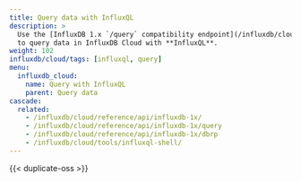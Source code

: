 ```yaml
---
title: Query data with InfluxQL
description: >
  Use the [InfluxDB 1.x `/query` compatibility endpoint](/influxdb/cloud/reference/api/influxdb-1x/query)
  to query data in InfluxDB Cloud with **InfluxQL**.
weight: 102
influxdb/cloud/tags: [influxql, query]
menu:
  influxdb_cloud:
    name: Query with InfluxQL
    parent: Query data
cascade:
  related:
    - /influxdb/cloud/reference/api/influxdb-1x/
    - /influxdb/cloud/reference/api/influxdb-1x/query
    - /influxdb/cloud/reference/api/influxdb-1x/dbrp
    - /influxdb/cloud/tools/influxql-shell/
---
```


{{< duplicate-oss >}}
